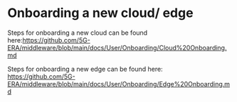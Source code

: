# Onboarding a new cloud/ edge 

Steps for onboarding a new cloud can be found here:https://github.com/5G-ERA/middleware/blob/main/docs/User/Onboarding/Cloud%20Onboarding.md

Steps for onboarding a new edge can be found here: https://github.com/5G-ERA/middleware/blob/main/docs/User/Onboarding/Edge%20Onboarding.md 

